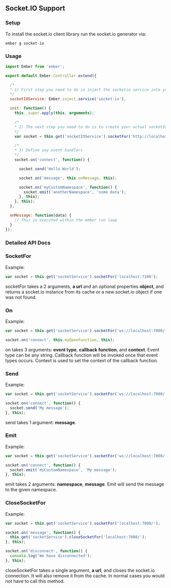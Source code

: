 ## Socket.IO Support

### Setup

To install the socket.io client library run the socket.io generator via:

```shell
ember g socket-io
```

### Usage

```javascript
import Ember from 'ember';

export default Ember.Controller.extend({

  /*
  * 1) First step you need to do is inject the socketio service into your object.
  */
  socketIOService: Ember.inject.service('socket-io'),

  init: function() {
    this._super.apply(this, arguments);

    /*
    * 2) The next step you need to do is to create your actual socketIO.
    */
    var socket = this.get('socketIOService').socketFor('http://localhost:7000/');

    /*
    * 3) Define any event handlers
    */
    socket.on('connect', function() {

      socket.send('Hello World');

      socket.on('message', this.onMessage, this);

      socket.on('myCustomNamespace', function() {
        socket.emit('anotherNamespace', 'some data');
      }, this);
    }, this);
  },

  onMessage: function(data) {
    // This is executed within the ember run loop
  }
});
```

### Detailed API Docs

### SocketFor

Example:

```javascript
var socket = this.get('socketService').socketFor('localhost:7100');
```

socketFor takes a 2 arguments, **a url** and an optional properties **object**, and
returns a socket.io instance from its cache or a new socket.io object if one was not found.

### On

Example:

```javascript
var socket = this.get('socketService').socketFor('ws://localhost:7000/');

socket.on('connect', this.myOpenFunction, this);
```

on takes 3 arguments: **event type**, **callback function**, and **context**. Event type can be any string. Callback function will be invoked once that event types occurs. Context is used to set the context of the callback
function.

### Send

Example:

```javascript
var socket = this.get('socketService').socketFor('ws://localhost:7000/');

socket.on('connect', function() {
  socket.send('My message');
}, this);
```

send takes 1 argument: **message**.

### Emit

Example:

```javascript
var socket = this.get('socketService').socketFor('ws://localhost:7000/');

socket.on('connect', function() {
  socket.emit('myCustomNamespace', 'My message');
}, this);
```

emit takes 2 arguments: **namespace**, **message**. Emit will send the message to the given namespace.

### CloseSocketFor

Example:

```javascript
var socket = this.get('socketService').socketFor('localhost:7000/');

socket.on('message', function() {
  this.get('socketService').closeSocketFor('localhost:7000/');
}, this);

socket.on('disconnect', function() {
  console.log('We have disconnected');
}, this);
```

closeSocketFor takes a single argument, **a url**, and closes the socket.io connection. It will also remove it from the cache. In normal cases you would not have to call this method.
